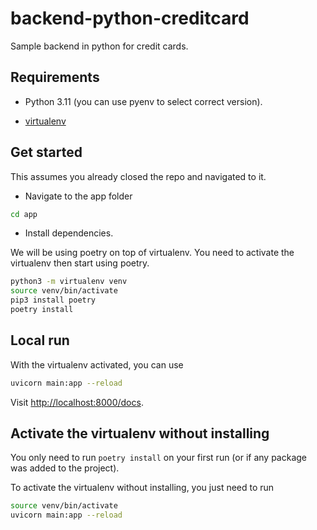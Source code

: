# backend-python-creditcard

Sample backend in python for credit cards.

## Requirements

- Python 3.11 (you can use pyenv to select correct version).

- [virtualenv](https://pypi.org/project/virtualenv/)

## Get started

This assumes you already closed the repo and navigated to it.

- Navigate to the app folder

```bash
cd app
```

- Install dependencies.

We will be using poetry on top of virtualenv. You need to activate the virtualenv then start using poetry.

```bash
python3 -m virtualenv venv
source venv/bin/activate
pip3 install poetry
poetry install
```

## Local run

With the virtualenv activated, you can use

```bash
uvicorn main:app --reload
```

Visit [http://localhost:8000/docs](http://localhost:8000/docs).

## Activate the virtualenv without installing

You only need to run `poetry install` on your first run (or if any package was added to the project).

To activate the virtualenv without installing, you just need to run

```bash
source venv/bin/activate
uvicorn main:app --reload
```
